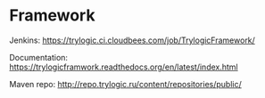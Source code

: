 Framework
=========
Jenkins: https://trylogic.ci.cloudbees.com/job/TrylogicFramework/

Documentation: https://trylogicframwork.readthedocs.org/en/latest/index.html

Maven repo: http://repo.trylogic.ru/content/repositories/public/